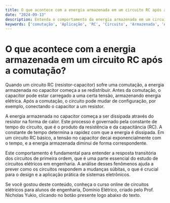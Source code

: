 ```yaml
---
title: O que acontece com a energia armazenada em um circuito RC após a comutação?
date: "2024-09-13"
description: Entenda o comportamento da energia armazenada em um circuito RC após a comutação.
keywords: ['comutação', 'Aplicação', 'RC', 'Circuito', 'Armazenada', 'Associação', 'Básico']
---
```


# O que acontece com a energia armazenada em um circuito RC após a comutação?

Quando um circuito RC (resistor-capacitor) sofre uma comutação, a energia armazenada no capacitor começa a se redistribuir. Antes da comutação, o capacitor pode estar carregado a uma certa tensão, armazenando energia elétrica. Após a comutação, o circuito pode mudar de configuração, por exemplo, conectando o capacitor a um resistor.

A energia armazenada no capacitor começa a ser dissipada através do resistor na forma de calor. Este processo é governado pela constante de tempo do circuito, que é o produto da resistência e da capacitância (RC). A constante de tempo determina a rapidez com que a energia é dissipada. Em um circuito RC básico, a tensão no capacitor decai exponencialmente com o tempo, e a energia armazenada diminui de forma correspondente.

Este comportamento é fundamental para entender a resposta transitória dos circuitos de primeira ordem, que é uma parte essencial do estudo de circuitos elétricos em engenharia. A análise desses fenômenos ajuda a prever como os circuitos respondem a mudanças súbitas, o que é crucial para o design e a aplicação prática de sistemas eletrônicos.

Se você gostou deste conteúdo, conheça o curso online de circuitos elétricos para alunos de engenharia, Domínio Elétrico, criado pelo Prof. Nicholas Yukio, clicando no botão presente logo abaixo do texto.